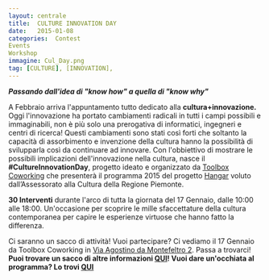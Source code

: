```yaml
---
layout: centrale
title:  CULTURE INNOVATION DAY
date:   2015-01-08
categories:  Contest
Events
Workshop
immagine: Cul_Day.png
tag: [CULTURE], [INNOVATION],
---
```

***Passando dall'idea di "know how" a quella di "know why"***

A Febbraio arriva l'appuntamento tutto dedicato alla **cultura+innovazione.**
Oggi l'innovazione ha portato cambiamenti radicali in tutti i campi possibili e immaginabili, non è più solo una prerogativa di informatici, ingegneri e centri di ricerca! Questi cambiamenti sono stati così forti che soltanto la capacità di assorbimento e invenzione della cultura hanno la possibilità di svilupparla così da continuare ad innovare. Con l'obbiettivo di mostrare le possibili implicazioni dell'innovazione nella cultura, nasce il **#CultureInnovationDay**, progetto ideato e organizzato da [Toolbox Coworking](http://www.toolboxoffice.it/) che presenterà il programma 2015 del progetto [Hangar](http://www.hangarpiemonte.it/) voluto dall’Assessorato alla Cultura della Regione Piemonte.

**30 Interventi** durante l'arco di tutta la giornata del 17 Gennaio, dalle 10:00 alle 18:00. Un'occasione per scoprire le mille sfaccettature della cultura contemporanea per capire le esperienze virtuose che hanno fatto la differenza.

Ci saranno un sacco di attività! Vuoi partecipare?
Ci vediamo il 17 Gennaio da Toolbox Coworking
in [Via Agostino da Montefeltro 2](https://www.google.it/maps/place/Toolbox+Coworking/@45.050238,7.669286,17z/data=!3m1!4b1!4m2!3m1!1s0x47886d37dd5ababd:0x2adc0b0e358ddb6c?hl=en).
Passa a trovarci!
**Puoi trovare un sacco di altre informazioni [QUI](https://www.google.it/maps/place/Toolbox+Coworking/@45.050238,7.669286,17z/data=!3m1!4b1!4m2!3m1!1s0x47886d37dd5ababd:0x2adc0b0e358ddb6c?hl=en)!
Vuoi dare un'occhiata al programma? Lo trovi [QUI](https://www.google.it/maps/place/Toolbox+Coworking/@45.050238,7.669286,17z/data=!3m1!4b1!4m2!3m1!1s0x47886d37dd5ababd:0x2adc0b0e358ddb6c?hl=en)**
